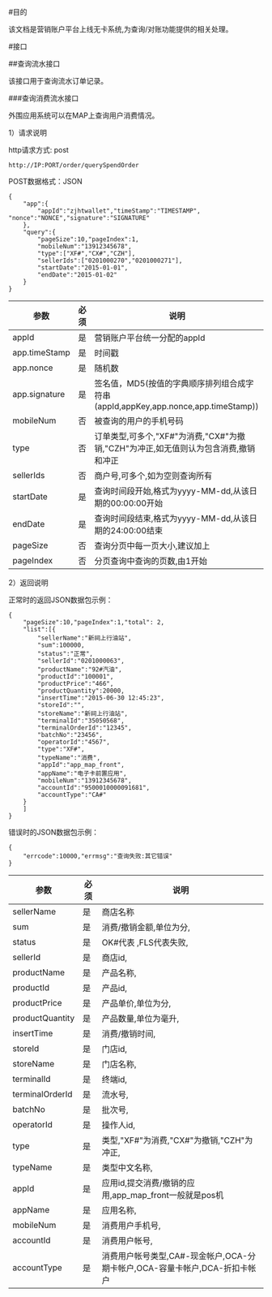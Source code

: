 #目的

该文档是营销账户平台上线无卡系统,为查询/对账功能提供的相关处理。

#接口

##查询流水接口

该接口用于查询流水订单记录。

###查询消费流水接口

外围应用系统可以在MAP上查询用户消费情况。

1）请求说明


http请求方式: post

    http://IP:PORT/order/querySpendOrder


POST数据格式：JSON

    {
        "app":{
            "appId":"zjhtwallet","timeStamp":"TIMESTAMP", "nonce":"NONCE","signature":"SIGNATURE"
        },
        "query":{
            "pageSize":10,"pageIndex":1,
            "mobileNum":"13912345678",
            "type":["XF#","CX#","CZH"],
            "sellerIds":["0201000270","0201000271"],
            "startDate":"2015-01-01",
            "endDate":"2015-01-02"
        }
    }


参数|必须|说明
------|------|-------
appId|是|营销账户平台统一分配的appId
app.timeStamp|是|时间戳
app.nonce|是|随机数
app.signature|是|签名值，MD5(按值的字典顺序排列组合成字符串(appId,appKey,app.nonce,app.timeStamp))
mobileNum|否|被查询的用户的手机号码
type|否|订单类型,可多个,"XF#"为消费,"CX#"为撤销,"CZH"为冲正,如无值则认为包含消费,撤销和冲正
sellerIds|否|商户号,可多个,如为空则查询所有
startDate|是|查询时间段开始,格式为yyyy-MM-dd,从该日期的00:00:00开始
endDate|是|查询时间段结束,格式为yyyy-MM-dd,从该日期的24:00:00结束
pageSize|否|查询分页中每一页大小,建议加上
pageIndex|否|分页查询中查询的页数,由1开始

2）返回说明

正常时的返回JSON数据包示例：

    {
        "pageSize":10,"pageIndex":1,"total": 2,
        "list":[{
            "sellerName":"新祠上行油站",
            "sum":100000,
            "status":"正常",
            "sellerId":"0201000063",
            "productName":"92#汽油",
            "productId":"100001",
            "productPrice":"466",
            "productQuantity":20000,
            "insertTime":"2015-06-30 12:45:23",
            "storeId":"",
            "storeName":"新祠上行油站",
            "terminalId":"35050568",
            "terminalOrderId":"12345",
            "batchNo":"23456",
            "operatorId":"4567",
            "type":"XF#",
            "typeName":"消费",
            "appId":"app_map_front",
            "appName":"电子卡前置应用",
            "mobileNum":"13912345678",
            "accountId":"9500010000091681",
            "accountType":"CA#"
        }
        ]
    }

错误时的JSON数据包示例：

    {
        "errcode":10000,"errmsg":"查询失败:其它错误"
    }

参数|必须|说明
----|----|----
sellerName|是|商店名称
sum|是|消费/撤销金额,单位为分,
status|是|OK#代表 ,FLS代表失败,
sellerId|是|商店id,
productName|是|产品名称,
productId|是|产品id,
productPrice|是|产品单价,单位为分,
productQuantity|是|产品数量,单位为毫升,
insertTime|是|消费/撤销时间,
storeId|是|门店id,
storeName|是|门店名称,
terminalId|是|终端id,
terminalOrderId|是|流水号,
batchNo|是|批次号,
operatorId|是|操作人id,
type|是|类型,"XF#"为消费,"CX#"为撤销,"CZH"为冲正,
typeName|是|类型中文名称,
appId|是|应用id,提交消费/撤销的应用,app_map_front一般就是pos机
appName|是|应用名称,
mobileNum|是|消费用户手机号,
accountId|是|消费用户帐号,
accountType|是|消费用户帐号类型,CA#-现金帐户,OCA-分期卡帐户,OCA-容量卡帐户,DCA-折扣卡帐户

